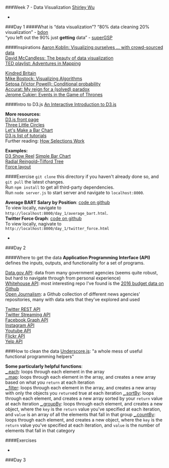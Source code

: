 ###Week 7 - Data Visualization
[Shirley Wu](http://www.twitter.com/shirleyxywu)

-

###Day 1
####What is “data visualization”?
“80% data cleaning 20% visualization” - [bdon](https://twitter.com/bdon)  
“you left out the 90% just **getting** data” - [superGSP](https://twitter.com/superSGP)


####Inspirations
[Aaron Koblin: Visualizing ourselves ... with crowd-sourced data](http://www.ted.com/talks/aaron_koblin)  
[David McCandless: The beauty of data visualization](http://www.ted.com/talks/david_mccandless_the_beauty_of_data_visualization)  
[TED playlist: Adventures in Mapping](http://www.ted.com/playlists/138/adventures_in_mapping)  

[Kindred Britain](http://kindred.stanford.edu/)  
[Mike Bostock: Visualizing Algorithms](http://bost.ocks.org/mike/algorithms/)  
[Setosa (Victor Powell): Conditional probability](http://setosa.io/conditional/)  
[Accurat: My reign for a (solved) paradox](http://media-cache-ak0.pinimg.com/originals/42/90/10/4290100c6aa2702308d8e823c904f3a3.jpg)  
[Jerome Cukier: Events in the Game of Thrones](http://www.jeromecukier.net/projects/agot/events.html)  


####Intro to D3.js
[An Interactive Introduction to D3.js](http://sxywu.github.io/d3intro/)

**More resources:**  
[D3.js front page](http://d3js.org/)  
[Three Little Circles](http://bost.ocks.org/mike/circles/)  
[Let's Make a Bar Chart](http://bost.ocks.org/mike/bar/)  
[D3.js list of tutorials](https://github.com/mbostock/d3/wiki/Tutorials)  
Further reading: [How Selections Work](http://bost.ocks.org/mike/selection/)  

**Examples:**  
[D3 Show Reel](http://bl.ocks.org/mbostock/1256572) 
[Simple Bar Chart](http://bl.ocks.org/mbostock/3885304)  
[Radial Reingold–Tilford Tree](http://bl.ocks.org/mbostock/4063550)  
[Force layout](http://bl.ocks.org/mbostock/4062045)  


####Exercise
`git clone` this directory if you haven't already done so, and `git pull` the latest changes.  
Run `npm install` to get all third-party dependencies.  
Run `node server.js` to start server and navigate to `localhost:8000`.

**Average BART Salary by Position**: [code on github](https://github.com/GrayAreaorg/Winter-Immersive-2015/blob/master/course_materials/week7%20-%20data%20visualization/public/day_1/average_bart.html)  
To view locally, navigate to `http://localhost:8000/day_1/average_bart.html`.  
**Twitter Force Graph**: [code on github](https://github.com/GrayAreaorg/Winter-Immersive-2015/blob/master/course_materials/week7%20-%20data%20visualization/public/day_1/twitter_force.html)  
To view locally, nagivate to `http://localhost:8000/day_1/twitter_force.html`


-

###Day 2

####Where to get the data
**Application Programming Interface (API)** defines the inputs, outputs, and functionality for a set of programs.

[Data.gov API](http://catalog.data.gov/dataset?q=-aapi+api+OR++res_format%3Aapi#topic=developers_navigation): data from many government agencies (seems quite robust, but hard to navigate through from personal experience)  
[Whitehouse API](http://www.whitehouse.gov/developers): most interesting repo I've found is the [2016 budget data on Github](https://github.com/WhiteHouse/2016-budget-data)  
[Open Journalism](https://github.com/showcases/open-journalism): a Github collection of different news agencies' repositories, many with data sets that they've explored and used  

[Twitter REST API](https://dev.twitter.com/rest/public)    
[Twitter Streaming API](https://dev.twitter.com/streaming/overview)  
[Facebook Graph API](https://developers.facebook.com/docs/graph-api/reference/)  
[Instagram API](https://instagram.com/developer/)  
[Youtube API](https://developers.google.com/youtube/v3/)  
[Flickr API](https://developer.yahoo.com/flickr/)  
[Yelp API](https://www.yelp.com/developers)

###How to clean the data
[Underscore.js](http://underscorejs.org/): "a whole mess of useful functional programming helpers"  

**Some particularly helpful functions**:  
[_.each](http://underscorejs.org/#each): loops through each element in the array  
[_.map](http://underscorejs.org/#map): loops through each element in the array, and creates a new array based on what you `return` at each iteration   
[_.filter](http://underscorejs.org/#filter): loops through each element in the array, and creates a new array with only the objects you `return`ed true at each iteration
[_.sortBy](http://underscorejs.org/#sortBy): loops through each element, and creates a new array sorted by your `return` value at each iteration
[_.groupBy](http://underscorejs.org/#groupBy): loops through each element, and creates a new object, where the `key` is the `return` value you've specified at each iteration, and `value` is an array of all the elements that fall in that group
[_.countBy](http://underscorejs.org/#countBy): loops through each element, and creates a new object, where the `key` is the `return` value you've specified at each iteration, and `value` is the number of elements that fall in that category


####Exercises

-

###Day 3

